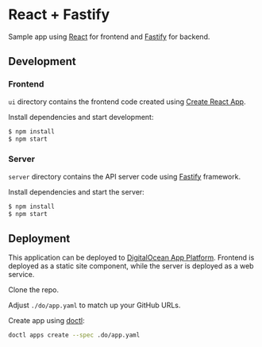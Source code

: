 # React + Fastify

Sample app using [React](https://reactjs.org/) for frontend and [Fastify](https://fastify.io/) for backend.

## Development

### Frontend

`ui` directory contains the frontend code created using [Create React App](https://create-react-app.dev).

Install dependencies and start development:

```sh
$ npm install
$ npm start
```

### Server

`server` directory contains the API server code using [Fastify](https://fastify.io/) framework. 

Install dependencies and start the server:

```sh
$ npm install
$ npm start
```

## Deployment

This application can be deployed to [DigitalOcean App Platform](https://www.digitalocean.com/products/app-platform/). Frontend is deployed as a static site component, while the server is deployed as a web service.

Clone the repo.

Adjust `./do/app.yaml` to match up your GitHub URLs.

Create app using [doctl](https://github.com/digitalocean/doctl):

```sh
doctl apps create --spec .do/app.yaml
```

